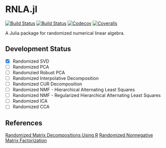 # RNLA.jl

[![Build Status](https://travis-ci.com/matsumotosan/RNLA.jl.svg?branch=master)](https://travis-ci.com/matsumotosan/RNLA.jl)
[![Build Status](https://ci.appveyor.com/api/projects/status/github/matsumotosan/RNLA.jl?svg=true)](https://ci.appveyor.com/project/matsumotosan/RNLA-jl)
[![Codecov](https://codecov.io/gh/matsumotosan/RNLA.jl/branch/master/graph/badge.svg)](https://codecov.io/gh/matsumotosan/RNLA.jl)
[![Coveralls](https://coveralls.io/repos/github/matsumotosan/RNLA.jl/badge.svg?branch=master)](https://coveralls.io/github/matsumotosan/RNLA.jl?branch=master)

A Julia package for randomized numerical linear algebra.

## Development Status
- [x] Randomized SVD
- [ ] Randomized PCA
- [ ] Randomzied Robust PCA
- [ ] Randomized Interpolative Decomposition
- [ ] Randomized CUR Decomposition
- [ ] Randomized NMF - Hierarchical Alternating Least Squares
- [ ] Randomized NMF - Regularized Hierarchical Alternating Least Squares
- [ ] Randomized ICA
- [ ] Randomized CCA

## References
[Randomized Matrix Decompositions Using R](https://arxiv.org/pdf/1608.02148.pdf)
[Randomized Nonnegative Matrix Factorization](https://arxiv.org/pdf/1711.02037.pdf)
